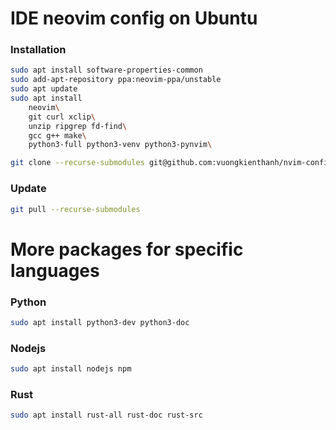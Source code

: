 # IDE neovim config on Ubuntu

### Installation
```sh
sudo apt install software-properties-common
sudo add-apt-repository ppa:neovim-ppa/unstable
sudo apt update
sudo apt install
    neovim\
    git curl xclip\
    unzip ripgrep fd-find\
    gcc g++ make\
    python3-full python3-venv python3-pynvim\

git clone --recurse-submodules git@github.com:vuongkienthanh/nvim-configs-linux.git ~/.config/nvim
```

### Update
```sh
git pull --recurse-submodules

```

# More packages for specific languages
### Python
```sh
sudo apt install python3-dev python3-doc
```

### Nodejs
```sh
sudo apt install nodejs npm
```

### Rust
```sh
sudo apt install rust-all rust-doc rust-src
```
